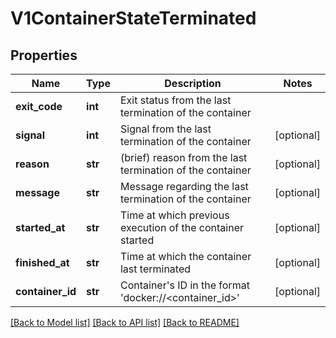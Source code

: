 # V1ContainerStateTerminated

## Properties
Name | Type | Description | Notes
------------ | ------------- | ------------- | -------------
**exit_code** | **int** | Exit status from the last termination of the container | 
**signal** | **int** | Signal from the last termination of the container | [optional] 
**reason** | **str** | (brief) reason from the last termination of the container | [optional] 
**message** | **str** | Message regarding the last termination of the container | [optional] 
**started_at** | **str** | Time at which previous execution of the container started | [optional] 
**finished_at** | **str** | Time at which the container last terminated | [optional] 
**container_id** | **str** | Container&#39;s ID in the format &#39;docker://&lt;container_id&gt;&#39; | [optional] 

[[Back to Model list]](../README.md#documentation-for-models) [[Back to API list]](../README.md#documentation-for-api-endpoints) [[Back to README]](../README.md)


